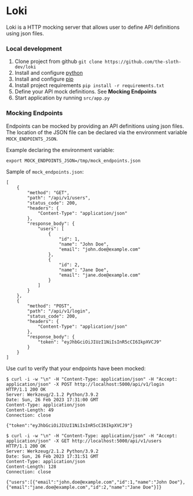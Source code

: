 # Loki
Loki is a HTTP mocking server that allows user to define API definitions using json files.

### Local development

1. Clone project from github `git clone https://github.com/the-sloth-dev/loki`
2. Install and configure [python](https://www.python.org/downloads/)
3. Install and configure [pip](https://pypi.org/project/pip/)
4. Install project requirements `pip install -r requirements.txt`
5. Define your API mock definitions. See **Mocking Endpoints**
6. Start application by running `src/app.py`

### Mocking Endpoints

Endpoints can be mocked by providing an API definitions using json files.
The location of the JSON file can be declared via the environment variable `MOCK_ENDPOINTS_JSON`.

Example declaring the environment variable:
```
export MOCK_ENDPOINTS_JSON=/tmp/mock_endpoints.json
```

Sample of `mock_endpoints.json`:
```
[
    {
        "method": "GET",
        "path": "/api/v1/users",
        "status_code": 200,
        "headers": {
            "Content-Type": "application/json"
        },
        "response_body": {
            "users": [
                {
                    "id": 1,
                    "name": "John Doe",
                    "email": "john.doe@example.com"
                },
                {
                    "id": 2,
                    "name": "Jane Doe",
                    "email": "jane.doe@example.com"
                }
            ]
        }
    },
    {
        "method": "POST",
        "path": "/api/v1/login",
        "status_code": 200,
        "headers": {
            "Content-Type": "application/json"
        },
        "response_body": {
            "token": "eyJhbGciOiJIUzI1NiIsInR5cCI6IkpXVCJ9"
        }
    }
]
```

Use curl to verify that your endpoints have been mocked:
```
$ curl -i -w "\n" -H "Content-Type: application/json" -H "Accept: application/json" -X POST http://localhost:5000/api/v1/login
HTTP/1.1 200 OK
Server: Werkzeug/2.1.2 Python/3.9.2
Date: Sun, 26 Feb 2023 17:31:00 GMT
Content-Type: application/json
Content-Length: 49
Connection: close

{"token":"eyJhbGciOiJIUzI1NiIsInR5cCI6IkpXVCJ9"}

$ curl -i -w "\n" -H "Content-Type: application/json" -H "Accept: application/json" -X GET http://localhost:5000/api/v1/users
HTTP/1.1 200 OK
Server: Werkzeug/2.1.2 Python/3.9.2
Date: Sun, 26 Feb 2023 17:31:51 GMT
Content-Type: application/json
Content-Length: 128
Connection: close

{"users":[{"email":"john.doe@example.com","id":1,"name":"John Doe"},{"email":"jane.doe@example.com","id":2,"name":"Jane Doe"}]}
```